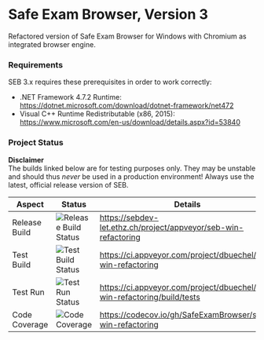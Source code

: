 # Safe Exam Browser, Version 3
Refactored version of Safe Exam Browser for Windows with Chromium as integrated browser engine.

### Requirements

SEB 3.x requires these prerequisites in order to work correctly:
* .NET Framework 4.7.2 Runtime: https://dotnet.microsoft.com/download/dotnet-framework/net472
* Visual C++ Runtime Redistributable (x86, 2015): https://www.microsoft.com/en-us/download/details.aspx?id=53840

### Project Status

**Disclaimer**\
The builds linked below are for testing purposes only. They may be unstable and should thus _never_ be used in a production environment! Always use the latest, official release version of SEB.

| Aspect        | Status                                                                                                    | Details                                                                  |
| ------------- | --------------------------------------------------------------------------------------------------------- | ------------------------------------------------------------------------ |
| Release Build | ![Release Build Status](https://sebdev-let.ethz.ch/api/projects/status/kq78qrjtnpk82ti0?svg=true)         | https://sebdev-let.ethz.ch/project/appveyor/seb-win-refactoring          |
| Test Build    | ![Test Build Status](https://ci.appveyor.com/api/projects/status/a56akt9r174570m7?svg=true)               | https://ci.appveyor.com/project/dbuechel/seb-win-refactoring             |
| Test Run      | ![Test Run Status](https://img.shields.io/appveyor/tests/dbuechel/seb-win-refactoring.svg)                | https://ci.appveyor.com/project/dbuechel/seb-win-refactoring/build/tests |
| Code Coverage | ![Code Coverage](https://codecov.io/gh/SafeExamBrowser/seb-win-refactoring/branch/master/graph/badge.svg) | https://codecov.io/gh/SafeExamBrowser/seb-win-refactoring                |
